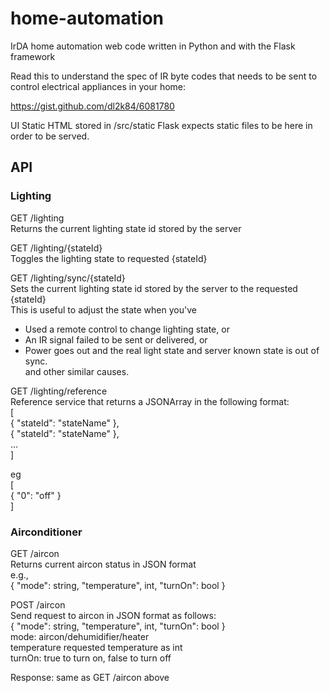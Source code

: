 # home-automation

IrDA home automation web code written in Python and with the Flask framework

Read this to understand the spec of IR byte codes that needs to be sent to control electrical appliances in your home:

https://gist.github.com/dl2k84/6081780

UI
Static HTML stored in /src/static
Flask expects static files to be here in order to be served.

## API

### Lighting

GET /lighting  
Returns the current lighting state id stored by the server

GET /lighting/{stateId}  
Toggles the lighting state to requested {stateId}

GET /lighting/sync/{stateId}  
Sets the current lighting state id stored by the server to the requested {stateId}  
This is useful to adjust the state when you've  
- Used a remote control to change lighting state, or  
- An IR signal failed to be sent or delivered, or  
- Power goes out and the real light state and server known state is out of sync.  
and other similar causes.

GET /lighting/reference  
Reference service that returns a JSONArray in the following format:  
[  
  { "stateId": "stateName" },  
  { "stateId": "stateName" },  
...  
]  

eg  
[  
  { "0": "off" }  
]  


### Airconditioner

GET /aircon  
Returns current aircon status in JSON format  
e.g.,  
{ "mode": string, "temperature", int, "turnOn": bool }

POST /aircon  
Send request to aircon in JSON format as follows:  
{ "mode": string, "temperature", int, "turnOn": bool }  
mode: aircon/dehumidifier/heater  
temperature requested temperature as int  
turnOn: true to turn on, false to turn off  

Response: same as GET /aircon above
